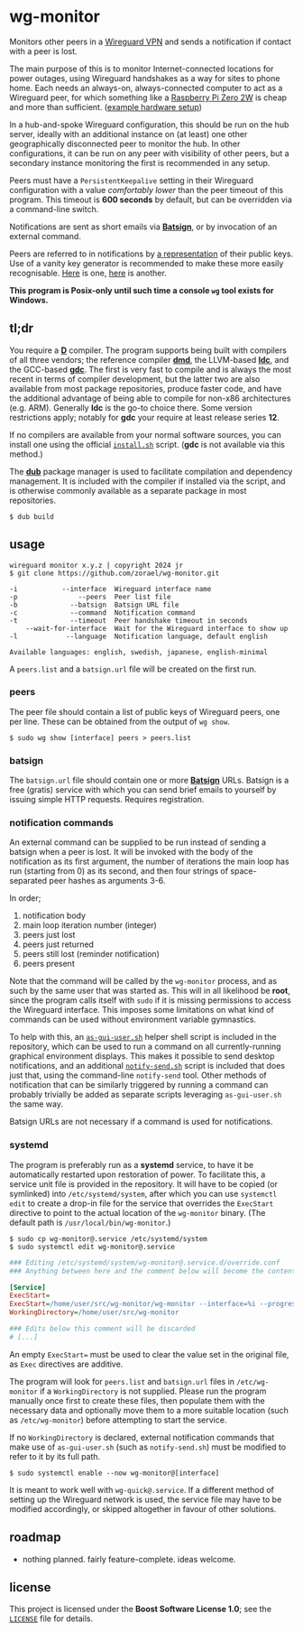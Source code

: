 # wg-monitor

Monitors other peers in a [Wireguard VPN](https://www.wireguard.com) and sends a notification if contact with a peer is lost.

The main purpose of this is to monitor Internet-connected locations for power outages, using Wireguard handshakes as a way for sites to phone home. Each needs an always-on, always-connected computer to act as a Wireguard peer, for which something like a [Raspberry Pi Zero 2W](https://www.raspberrypi.com/products/raspberry-pi-zero-2-w) is cheap and more than sufficient. ([example hardware setup](https://github.com/zorael/wg-monitor/wiki/Example-hardware-setup))

In a hub-and-spoke Wireguard configuration, this should be run on the hub server, ideally with an additional instance on (at least) one other geographically disconnected peer to monitor the hub. In other configurations, it can be run on any peer with visibility of other peers, but a secondary instance monitoring the first is recommended in any setup.

Peers must have a `PersistentKeepalive` setting in their Wireguard configuration with a value *comfortably lower* than the peer timeout of this program. This timeout is **600 seconds** by default, but can be overridden via a command-line switch.

Notifications are sent as short emails via [**Batsign**](#batsign), or by invocation of an external command.

Peers are referred to in notifications by [a representation](https://github.com/zorael/wg-monitor/wiki/Humanly%E2%80%90readable-peers) of their public keys. Use of a vanity key generator is recommended to make these more easily recognisable. [Here](https://github.com/axllent/wireguard-vanity-keygen) is one, [here](https://github.com/warner/wireguard-vanity-address) is another.

**This program is Posix-only until such time a console `wg` tool exists for Windows.**

## tl;dr

You require a [**D**](https://dlang.org) compiler. The program supports being built with compilers of all three vendors; the reference compiler [**dmd**](https://dlang.org/download.html), the LLVM-based [**ldc**](https://github.com/ldc-developers/ldc#installation), and the GCC-based [**gdc**](https://gdcproject.org). The first is very fast to compile and is always the most recent in terms of compiler development, but the latter two are also available from most package repositories, produce faster code, and have the additional advantage of being able to compile for non-x86 architectures (e.g. ARM). Generally **ldc** is the go-to choice there. Some version restrictions apply; notably for **gdc** your require at least release series **12**.

If no compilers are available from your normal software sources, you can install one using the official [`install.sh`](https://dlang.org/install.html) script. (**gdc** is not available via this method.)

The [**dub**](https://dub.pm/cli-reference/dub) package manager is used to facilitate compilation and dependency management. It is included with the compiler if installed via the script, and is otherwise commonly available as a separate package in most repositories.

```shell
$ dub build
```

## usage

```
wireguard monitor x.y.z | copyright 2024 jr
$ git clone https://github.com/zorael/wg-monitor.git

-i           --interface  Wireguard interface name
-p               --peers  Peer list file
-b             --batsign  Batsign URL file
-c             --command  Notification command
-t             --timeout  Peer handshake timeout in seconds
    --wait-for-interface  Wait for the Wireguard interface to show up
-l            --language  Notification language, default english

Available languages: english, swedish, japanese, english-minimal
```

A `peers.list` and a `batsign.url` file will be created on the first run.

### peers

The peer file should contain a list of public keys of Wireguard peers, one per line. These can be obtained from the output of `wg show`.

```shell
$ sudo wg show [interface] peers > peers.list
```

### batsign

The `batsign.url` file should contain one or more [**Batsign**](https://batsign.me) URLs. Batsign is a free (gratis) service with which you can send brief emails to yourself by issuing simple HTTP requests. Requires registration.

### notification commands

An external command can be supplied to be run instead of sending a batsign when a peer is lost. It will be invoked with the body of the notification as its first argument, the number of iterations the main loop has run (starting from 0) as its second, and then four strings of space-separated peer hashes as arguments 3-6.

In order;

1. notification body
2. main loop iteration number (integer)
3. peers just lost
4. peers just returned
5. peers still lost (reminder notification)
6. peers present

Note that the command will be called by the `wg-monitor` process, and as such by the same user that was started as. This will in all likelihood be **root**, since the program calls itself with `sudo` if it is missing permissions to access the Wireguard interface. This imposes some limitations on what kind of commands can be used without environment variable gymnastics.

To help with this, an [`as-gui-user.sh`](as-gui-user.sh) helper shell script is included in the repository, which can be used to run a command on all currently-running graphical environment displays. This makes it possible to send desktop notifications, and an additional [`notify-send.sh`](notify-send.sh) script is included that does just that, using the command-line `notify-send` tool. Other methods of notification that can be similarly triggered by running a command can probably trivially be added as separate scripts leveraging `as-gui-user.sh` the same way.

Batsign URLs are not necessary if a command is used for notifications.

### systemd

The program is preferably run as a **systemd** service, to have it be automatically restarted upon restoration of power. To facilitate this, a service unit file is provided in the repository. It will have to be copied (or symlinked) into `/etc/systemd/system`, after which you can use `systemctl edit` to create a drop-in file for the service that overrides the `ExecStart` directive to point to the actual location of the `wg-monitor` binary. (The default path is `/usr/local/bin/wg-monitor`.)

```shell
$ sudo cp wg-monitor@.service /etc/systemd/system
$ sudo systemctl edit wg-monitor@.service
```

```ini
### Editing /etc/systemd/system/wg-monitor@.service.d/override.conf
### Anything between here and the comment below will become the contents of the drop-in file

[Service]
ExecStart=
ExecStart=/home/user/src/wg-monitor/wg-monitor --interface=%i --progress=false --wait-for-interface --language=swedish
WorkingDirectory=/home/user/src/wg-monitor

### Edits below this comment will be discarded
# [...]
```

An empty `ExecStart=` must be used to clear the value set in the original file, as `Exec` directives are additive.

The program will look for `peers.list` and `batsign.url` files in `/etc/wg-monitor` if a `WorkingDirectory` is not supplied. Please run the program manually once first to create these files, then populate them with the necessary data and optionally move them to a more suitable location (such as `/etc/wg-monitor`) before attempting to start the service.

If no `WorkingDirectory` is declared, external notification commands that make use of `as-gui-user.sh` (such as `notify-send.sh`) must be modified to refer to it by its full path.

```shell
$ sudo systemctl enable --now wg-monitor@[interface]
```

It is meant to work well with `wg-quick@.service`. If a different method of setting up the Wireguard network is used, the service file may have to be modified accordingly, or skipped altogether in favour of other solutions.

## roadmap

* nothing planned. fairly feature-complete. ideas welcome.

## license

This project is licensed under the **Boost Software License 1.0**; see the [`LICENSE`](LICENSE) file for details.
